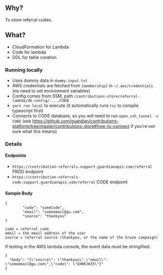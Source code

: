 ## Why?

To store referral codes.

## What?
- CloudFormation for Lambda
- Code for lambda
- DDL for table creation

### Running locally
- Uses dummy data in `dummy-input.txt`
- AWS credentials are fetched from `[membership]` in `~/.aws/credentials` (no need to set environment variables)
- Config comes from SSM, path `/contributions-store/referral-lambda/db-config/..../CODE`
- `yarn run local` to execute (it automatically runs `tsc` to compile typescript first)
- Connects to CODE database, so you will need to run `open_ssh_tunnel -s CODE` (see https://github.com/guardian/contributions-platform/tree/master/contributions-store#how-to-connect if you're not sure what this means)

### Details
#### Endpoints
- `https://contribution-referrals.support.guardianapis.com/referral` PROD endpoint
- `https://contribution-referrals-code.support.guardianapis.com/referral` CODE endpoint

#### Sample Body
```
{
		"code": "someCode",
		"email": "someemail@gu.com",
		"source": "thankyou" 
}
```

```
code = referral code
email = the email address of the user
source = referral source (thankyou, or the name of the braze campaign)
```

If testing in the AWS lambda console, the event data must be stringified:
```
{
  "body": "{\"source\": \"thankyou\",\"email\": \"someemail@gu.com\",\"code\": \"EHRKJH33\"}"
}
```